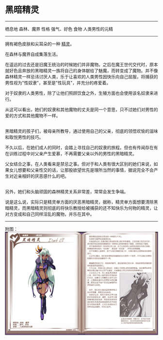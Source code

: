 # 黑暗精灵

  -------- ----------------
  栖息地   森林、魔界
  性格     强气、好色
  食物     人类男性的元精
  -------- ----------------

拥有褐色皮肤和尖耳朵的一种 [精灵](42精灵.md)。

在森林与魔界自成集落生活。

在遥远的过去还是旧魔王统治的时候她们并非魔物。之后在魔王世代交代时，原本就好色且奔放的黑暗精灵一族将自己的身体献给了魅魔，而转变成了魔物。并不像森林精灵一样忌讳讨厌人类，乐于让喜欢的人类男性因快乐向自己屈服，将捕获的男性视为"性奴隶"，甚至是"性玩具"，并充分的疼爱着。

对于奴隶的人类男性，除了让他们照顾饮食之外，生殖方面也会使用该名奴隶来进行。

从这可以看出，她们的奴隶和其他魔物的丈夫是同一个意思，只不过她们对男性的爱的方式和其他魔物不一样。

<br>
黑暗精灵的孩子们，被母亲所教导，通过使用自己的父亲，彻底的领悟欢愉的滋味和取悦男性的技巧。

不久以后，在她们成人的同时，会踏上寻找自己的奴隶的旅程。但也有传闻存在有在训练过程中对父亲产生爱慕，不再需要父亲以外的男性的黑暗精灵。

父女结合之事，在人类看来是禁忌之事。但对于和人类有很大区别的她们来说，如果女儿想要和父亲性交的话，让那股欲望优先是理所当然的事情，据说完全不会产生对近亲相奸的厌恶感什么的吧。

<br>
另外，她们和头脑顽固的森林精灵关系非常差，常常会发生争端。

说是这么说，实际只是精灵单方面的厌恶黑暗精灵，据称，精灵单方面想要清除黑暗精灵，而黑暗精灵则彻底的将快乐教授给被捕获的还不知快乐为何物的精灵，让对方变成和自己同样淫乱的魔物，并乐在其中。

------------------------------------------------------------------------

附图： ![](img\魔物娘图鉴I\98-99黑暗精灵.jpg)
